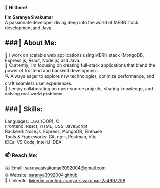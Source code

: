 __👋 Hi there!__

__I’m Saranya Sivakumar__\
A passionate developer diving deep into the world of MERN stack development and Java.

###🌟 About Me:
---
🚀 I work on scalable web applications using MERN stack (MongoDB, Express.js, React, Node.js) and Java.\
💼 Currently, I'm focusing on creating full-stack applications that blend the power of frontend and backend development.\
🔍 Always eager to explore new technologies, optimize performance, and craft seamless user experiences.\
🤝 I enjoy collaborating on open-source projects, sharing knowledge, and solving real-world problems.


###🔧 Skills:
---
Languages: Java (OOP), C\
Frontend: React, HTML, CSS, JavaScript\
Backend: Node.js, Express, MongoDB, Firebase\
Tools & Frameworks: Git, npm, Postman, Vite\
IDEs: VS Code, IntelliJ IDEA



### 📫 Reach Me:

✉️ Email: [saranyasivakumar3092004@gmail.com](mailto:saranyasivakumar3092004@gmail.com)\
🌐 Website: [saranya3092004.github](https://github.com/saranya3092004)\
🔗 LinkedIn: [linkedin.com/in/saranya-sivakumar-2a4997258](https://linkedin.com/in/saranya-sivakumar-2a4997258)  

